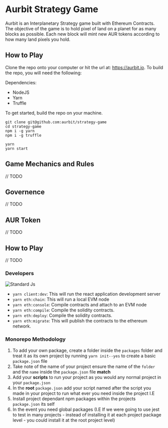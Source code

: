 # Aurbit Strategy Game

Aurbit is an Interplanetary Strategy game built with Ethereum Contracts. The objective of the game is to hold pixel of land on a planet for as many blocks as possible. Each new block will mint new AUR tokens according to how many land pixels you hold.

## How to Play

Clone the repo onto your computer or hit the url at: https://aurbit.io. To build the repo, you will need the following:

Dependencies:

- NodeJS
- Yarn
- Truffle

To get started, build the repo on your machine.

```
git clone git@github.com:aurbit/strategy-game
cd strategy-game
npm i -g yarn
npm i -g truffle

yarn
yarn start
```

## Game Mechanics and Rules

// TODO

## Governence

// TODO

## AUR Token

// TODO

## How to Play

// TODO

### Developers

![Standard Js](https://cdn.rawgit.com/feross/standard/master/badge.svg)

- `yarn client:dev`: This will run the react application development server
- `yarn eth:chain`: This will run a local EVM node
- `yarn eth:console`: Compile contracts and attach to an EVM node
- `yarn eth:compile`: Compile the solidity contracts.
- `yarn eth:deploy`: Compile the solidity contracts.
- `yarn eth:migrate`: This will publish the contracts to the ethereum network.

### Monorepo Methodology

1. To add your own package, create a folder inside the `packages` folder and treat it as its own project by running `yarn init--yes` to create a basic `package.json` file
2. Take note of the name of your project ensure the name of the `folder` and the `name` inside the `package.json` file **match**
3. Add your **scripts** to run your project as you would any normal project in your `package.json`
4. In the **root** `package.json` add your script named after the script you made in your project to run what ever you need inside the project I.E
5. Install project dependant npm packages within the projects `package.json` its self
6. In the event you need global packages (I.E If we were going to use jest to test in many projects - instead of installing it at each project package level - you could install it at the root project level)
